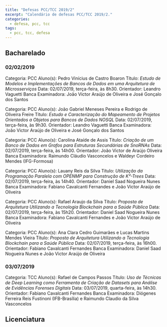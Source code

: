 ```yaml
---
title: "Defesas PCC/TCC 2019/2"
excerpt: "Calendário de defesas PCC/TCC 2019/2."
categories:
  - defesa, pcc, tcc
tags:
  - pcc, tcc, defesa
---
```


## Bacharelado

### 02/02/2019

Categoria: PCC
Aluno(s): Pedro Vinícius de Castro Boaron
Título:  *Estudo de Modelos e Implementações de Bancos de Dados em uma Arquitetura de Microsserviços*
Data: 02/07/2019, terça-feira, às 8h30.
Orientador: Leandro Vaguetti
Banca Examinadora: João Victor Araújo de Oliveira e José Gonçalo dos Santos

Categoria: PCC
Aluno(s): João Gabriel Meneses Pereira e Rodrigo de Oliveira Freire
Título:  *Estudo e Caracterização do Mapeamento de Projetos Orientados a Objetos para Bancos de Dados NOSQL*
Data: 02/07/2019, terça-feira, às 9h30.
Orientador: Leandro Vaguetti
Banca Examinadora: João Victor Araújo de Oliveira e José Gonçalo dos Santos

Categoria: PCC
Aluno(s): Carolina Ataíde de Assis
Título:  *Criação de um Banco de Dados em Grafos para Estruturas Secundárias de SnoRNAs*
Data: 02/07/2019, terça-feira, às 14h00.
Orientador: João Victor de Araújo Oliveira
Banca Examinadora: Raimundo Cláudio Vasconcelos e Waldeyr Cordeiro Mendes (IFG-Formosa)

Categoria: PCC
Aluno(s): Lauany Reis da Silva
Título:  *Utilização da Programação Paralela com OPENMP para Construção de K²-Trees*
Data: 02/07/2019, terça-feira, às 14h40.
Orientador: Daniel Saad Nogueira Nunes
Banca Examinadora: Fabiano Cavalcanti Fernandes e João Victor Araújo de Oliveira

Categoria: PCC
Aluno(s): Rafael Araujo da Silva
Título:  *Proposta de Arquitetura Utilizando a Tecnologia Blockchain para a Saúde Pública*
Data: 02/07/2019, terça-feira, às 15h20.
Orientador: Daniel Saad Nogueira Nunes
Banca Examinadora: Fabiano Cavalcanti Fernandes e João Victor Araújo de Oliveira


Categoria: PCC
Aluno(s): Ana Clara Cedro Guimarães e Lucas Martins Mendes Vieira
Título:  *Proposta de Arquitetura Utilizando a Tecnologia Blockchain para a Saúde Pública*
Data: 02/07/2019, terça-feira, às 16h00.
Orientador: Fabiano Cavalcanti Fernandes
Banca Examinadora: Daniel Saad Nogueira Nunes e João Victor Araújo de Oliveira

### 03/07/2019

Categoria: TCC
Aluno(s): Rafael de Campos Passos
Título:  *Uso de Técnicas de Deep Learning como Ferramenta de Criação de Datasets para Análise de Evidências Forenses Digitais*
Data: 03/07/2019, quarta-feira, às 14h30.
Orientador: Fabiano Cavalcanti Fernandes
Banca Examinadora: Diógenes Ferreira Reis Fustinoni (IFB-Brasília) e Raimundo Claudio da Silva Vasconcelos 

## Licenciatura

